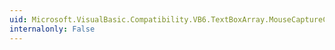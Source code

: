 ```yaml
---
uid: Microsoft.VisualBasic.Compatibility.VB6.TextBoxArray.MouseCaptureChanged
internalonly: False
---
```

